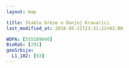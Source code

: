 ```yaml
---
layout: map

title: Stablo breze u Donjoj Kravarici
last_modified_at: 2018-05-21T23:31:22+02:00

WDPA: [555589046]
BioRaS: [291]
geoSrbija:
  L1_182: [93]
---
```

